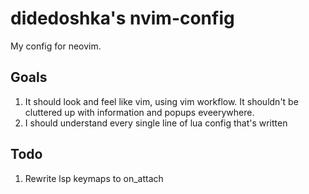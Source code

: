 # didedoshka's nvim-config

My config for neovim.

## Goals

1. It should look and feel like vim, using vim workflow. It shouldn't be cluttered up with information and popups eveerywhere. 
2. I should understand every single line of lua config that's written



## Todo

1. Rewrite lsp keymaps to on_attach
